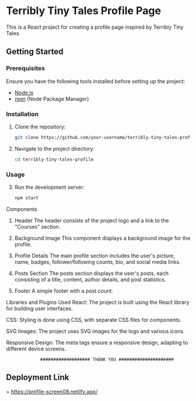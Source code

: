 # Terribly Tiny Tales Profile Page

This is a React project for creating a profile page inspired by Terribly Tiny Tales.

## Getting Started

### Prerequisites

Ensure you have the following tools installed before setting up the project:

- [Node.js](https://nodejs.org/)
- [npm](https://www.npmjs.com/) (Node Package Manager)

### Installation

1. Clone the repository:

   ```bash
   git clone https://github.com/your-username/terribly-tiny-tales-profile.git

2. Navigate to the project directory:       
    ```bash
    cd terribly-tiny-tales-profile

### Usage

3. Run the development server:
    ```bash
    npm start

Components
1. Header
The header consists of the project logo and a link to the "Courses" section.

2. Background Image
This component displays a background image for the profile.

3. Profile Details
The main profile section includes the user's picture, name, badges, follower/following counts, bio, and social media links.

4. Posts Section
The posts section displays the user's posts, each consisting of a title, content, author details, and post statistics.

5. Footer
A simple footer with a post count.

Libraries and Plugins Used
React: The project is built using the React library for building user interfaces.

CSS: Styling is done using CSS, with separate CSS files for components.

SVG Images: The project uses SVG images for the logo and various icons.

Responsive Design: The meta tags ensure a responsive design, adapting to different device screens.

                 ################### THANK YOU #####################

## Deployment Link
=   https://profile-screen08.netlify.app/